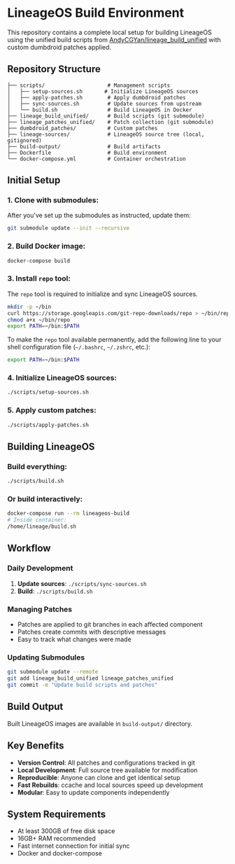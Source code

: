 # LineageOS Build Environment

This repository contains a complete local setup for building LineageOS using the unified build scripts from [AndyCGYan/lineage_build_unified](https://github.com/AndyCGYan/lineage_build_unified) with custom dumbdroid patches applied.

## Repository Structure

```
├── scripts/                    # Management scripts
│   ├── setup-sources.sh       # Initialize LineageOS sources
│   ├── apply-patches.sh        # Apply dumbdroid patches
│   ├── sync-sources.sh         # Update sources from upstream
│   └── build.sh                # Build LineageOS in Docker
├── lineage_build_unified/      # Build scripts (git submodule)
├── lineage_patches_unified/    # Patch collection (git submodule)
├── dumbdroid_patches/          # Custom patches
├── lineage-sources/            # LineageOS source tree (local, gitignored)
├── build-output/               # Build artifacts
├── Dockerfile                  # Build environment
└── docker-compose.yml          # Container orchestration
```

## Initial Setup

### 1. Clone with submodules:
After you've set up the submodules as instructed, update them:
```bash
git submodule update --init --recursive
```

### 2. Build Docker image:
```bash
docker-compose build
```
### 3. Install `repo` tool:
The `repo` tool is required to initialize and sync LineageOS sources.

```bash
mkdir -p ~/bin
curl https://storage.googleapis.com/git-repo-downloads/repo > ~/bin/repo
chmod a+x ~/bin/repo
export PATH=~/bin:$PATH
```

To make the `repo` tool available permanently, add the following line to your shell configuration file (`~/.bashrc`, `~/.zshrc`, etc.):

```bash
export PATH=~/bin:$PATH
```

### 4. Initialize LineageOS sources:

```bash
./scripts/setup-sources.sh
```

### 5. Apply custom patches:

```bash
./scripts/apply-patches.sh
```

## Building LineageOS

### Build everything:
```bash
./scripts/build.sh
```

### Or build interactively:
```bash
docker-compose run --rm lineageos-build
# Inside container:
/home/lineage/build.sh
```

## Workflow

### Daily Development
1. **Update sources**: `./scripts/sync-sources.sh`
2. **Build**: `./scripts/build.sh`

### Managing Patches
- Patches are applied to git branches in each affected component
- Patches create commits with descriptive messages
- Easy to track what changes were made

### Updating Submodules
```bash
git submodule update --remote
git add lineage_build_unified lineage_patches_unified
git commit -m "Update build scripts and patches"
```

## Build Output

Built LineageOS images are available in `build-output/` directory.

## Key Benefits

- **Version Control**: All patches and configurations tracked in git
- **Local Development**: Full source tree available for modification
- **Reproducible**: Anyone can clone and get identical setup
- **Fast Rebuilds**: ccache and local sources speed up development
- **Modular**: Easy to update components independently

## System Requirements

- At least 300GB of free disk space
- 16GB+ RAM recommended  
- Fast internet connection for initial sync
- Docker and docker-compose
